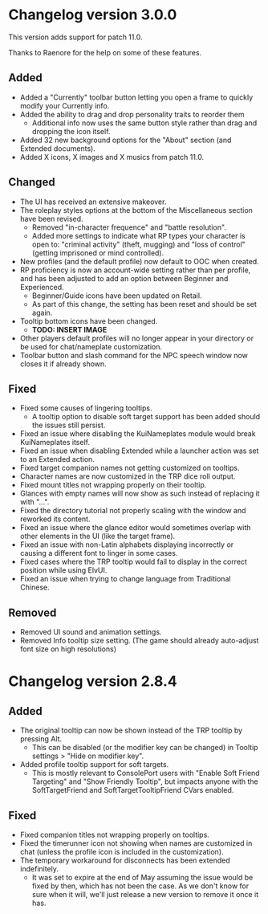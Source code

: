 # Changelog version 3.0.0

This version adds support for patch 11.0.

Thanks to Raenore for the help on some of these features.

## Added
- Added a "Currently" toolbar button letting you open a frame to quickly modify your Currently info.
- Added the ability to drag and drop personality traits to reorder them
  - Additional info now uses the same button style rather than drag and dropping the icon itself.
- Added 32 new background options for the "About" section (and Extended documents).
- Added X icons, X images and X musics from patch 11.0.

## Changed
- The UI has received an extensive makeover.
- The roleplay styles options at the bottom of the Miscellaneous section have been revised.
  - Removed "in-character frequence" and "battle resolution".
  - Added more settings to indicate what RP types your character is open to: "criminal activity" (theft, mugging) and "loss of control" (getting imprisoned or mind controlled).
- New profiles (and the default profile) now default to OOC when created.
- RP proficiency is now an account-wide setting rather than per profile, and has been adjusted to add an option between Beginner and Experienced.
  - Beginner/Guide icons have been updated on Retail.
  - As part of this change, the setting has been reset and should be set again.
- Tooltip bottom icons have been changed.
  - **TODO: INSERT IMAGE**
- Other players default profiles will no longer appear in your directory or be used for chat/nameplate customization.
- Toolbar button and slash command for the NPC speech window now closes it if already shown.

## Fixed
- Fixed some causes of lingering tooltips.
  - A tooltip option to disable soft target support has been added should the issues still persist.
- Fixed an issue where disabling the KuiNameplates module would break KuiNameplates itself.
- Fixed an issue when disabling Extended while a launcher action was set to an Extended action.
- Fixed target companion names not getting customized on tooltips.
- Character names are now customized in the TRP dice roll output.
- Fixed mount titles not wrapping properly on their tooltip.
- Glances with empty names will now show as such instead of replacing it with "...".
- Fixed the directory tutorial not properly scaling with the window and reworked its content.
- Fixed an issue where the glance editor would sometimes overlap with other elements in the UI (like the target frame).
- Fixed an issue with non-Latin alphabets displaying incorrectly or causing a different font to linger in some cases.
- Fixed cases where the TRP tooltip would fail to display in the correct position while using ElvUI.
- Fixed an issue when trying to change language from Traditional Chinese.

## Removed
- Removed UI sound and animation settings.
- Removed Info tooltip size setting. (The game should already auto-adjust font size on high resolutions)

# Changelog version 2.8.4

## Added

- The original tooltip can now be shown instead of the TRP tooltip by pressing Alt.
  - This can be disabled (or the modifier key can be changed) in Tooltip settings > "Hide on modifier key".
- Added profile tooltip support for soft targets.
  - This is mostly relevant to ConsolePort users with "Enable Soft Friend Targeting" and "Show Friendly Tooltip", but impacts anyone with the SoftTargetFriend and SoftTargetTooltipFriend CVars enabled.

## Fixed

- Fixed companion titles not wrapping properly on tooltips.
- Fixed the timerunner icon not showing when names are customized in chat (unless the profile icon is included in the customization).
- The temporary workaround for disconnects has been extended indefinitely.
  - It was set to expire at the end of May assuming the issue would be fixed by then, which has not been the case. As we don't know for sure when it will, we'll just release a new version to remove it once it has.
